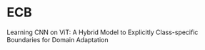 # ECB
Learning CNN on ViT: A Hybrid Model to Explicitly Class-specific Boundaries for Domain Adaptation
